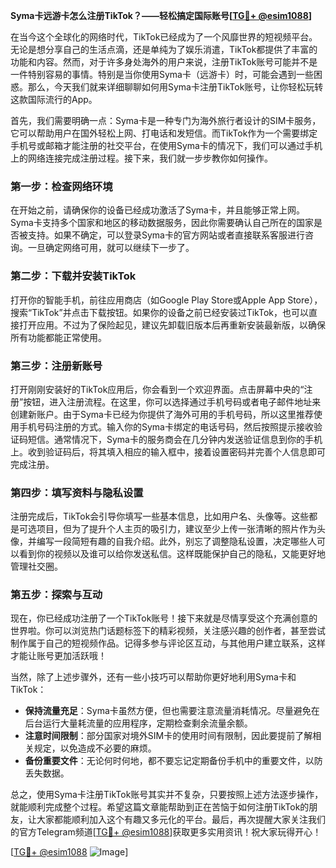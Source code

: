 **Syma卡远游卡怎么注册TikTok？——轻松搞定国际账号[[TG💪+ @esim1088](https://t.me/s/esim1088)]**

在当今这个全球化的网络时代，TikTok已经成为了一个风靡世界的短视频平台。无论是想分享自己的生活点滴，还是单纯为了娱乐消遣，TikTok都提供了丰富的功能和内容。然而，对于许多身处海外的用户来说，注册TikTok账号可能并不是一件特别容易的事情。特别是当你使用Syma卡（远游卡）时，可能会遇到一些困惑。那么，今天我们就来详细聊聊如何用Syma卡注册TikTok账号，让你轻松玩转这款国际流行的App。

首先，我们需要明确一点：Syma卡是一种专门为海外旅行者设计的SIM卡服务，它可以帮助用户在国外轻松上网、打电话和发短信。而TikTok作为一个需要绑定手机号或邮箱才能注册的社交平台，在使用Syma卡的情况下，我们可以通过手机上的网络连接完成注册过程。接下来，我们就一步步教你如何操作。

### **第一步：检查网络环境**
在开始之前，请确保你的设备已经成功激活了Syma卡，并且能够正常上网。Syma卡支持多个国家和地区的移动数据服务，因此你需要确认自己所在的国家是否被支持。如果不确定，可以登录Syma卡的官方网站或者直接联系客服进行咨询。一旦确定网络可用，就可以继续下一步了。

### **第二步：下载并安装TikTok**
打开你的智能手机，前往应用商店（如Google Play Store或Apple App Store），搜索“TikTok”并点击下载按钮。如果你的设备之前已经安装过TikTok，也可以直接打开应用。不过为了保险起见，建议先卸载旧版本后再重新安装最新版，以确保所有功能都能正常使用。

### **第三步：注册新账号**
打开刚刚安装好的TikTok应用后，你会看到一个欢迎界面。点击屏幕中央的“注册”按钮，进入注册流程。在这里，你可以选择通过手机号码或者电子邮件地址来创建新账户。由于Syma卡已经为你提供了海外可用的手机号码，所以这里推荐使用手机号码注册的方式。输入你的Syma卡绑定的电话号码，然后按照提示接收验证码短信。通常情况下，Syma卡的服务商会在几分钟内发送验证信息到你的手机上。收到验证码后，将其填入相应的输入框中，接着设置密码并完善个人信息即可完成注册。

### **第四步：填写资料与隐私设置**
注册完成后，TikTok会引导你填写一些基本信息，比如用户名、头像等。这些都是可选项目，但为了提升个人主页的吸引力，建议至少上传一张清晰的照片作为头像，并编写一段简短有趣的自我介绍。此外，别忘了调整隐私设置，决定哪些人可以看到你的视频以及谁可以给你发送私信。这样既能保护自己的隐私，又能更好地管理社交圈。

### **第五步：探索与互动**
现在，你已经成功注册了一个TikTok账号！接下来就是尽情享受这个充满创意的世界啦。你可以浏览热门话题标签下的精彩视频，关注感兴趣的创作者，甚至尝试制作属于自己的短视频作品。记得多参与评论区互动，与其他用户建立联系，这样才能让账号更加活跃哦！

当然，除了上述步骤外，还有一些小技巧可以帮助你更好地利用Syma卡和TikTok：

- **保持流量充足**：Syma卡虽然方便，但也需要注意流量消耗情况。尽量避免在后台运行大量耗流量的应用程序，定期检查剩余流量余额。
- **注意时间限制**：部分国家对境外SIM卡的使用时间有限制，因此要提前了解相关规定，以免造成不必要的麻烦。
- **备份重要文件**：无论何时何地，都不要忘记定期备份手机中的重要文件，以防丢失数据。

总之，使用Syma卡注册TikTok账号其实并不复杂，只要按照上述方法逐步操作，就能顺利完成整个过程。希望这篇文章能帮助到正在苦恼于如何注册TikTok的朋友，让大家都能顺利加入这个有趣又多元化的平台。最后，再次提醒大家关注我们的官方Telegram频道[[TG💪+ @esim1088](https://t.me/s/esim1088)]获取更多实用资讯！祝大家玩得开心！

[[TG💪+ @esim1088](https://t.me/s/esim1088) ![Image](https://i.postimg.cc/4NQfJmqS/Snipaste-2025-05-13-00-14-12.png)]